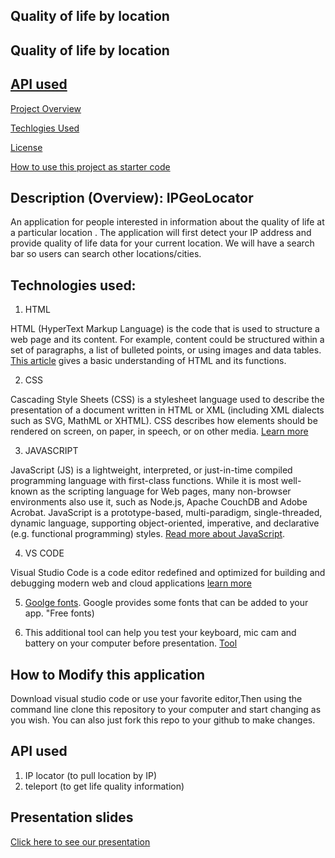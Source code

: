 ## Quality of life by location

## Quality of life by location

## [API used](https://github.com/ctmbr/IPGeolocator/blob/develop/README.md#api-used-1)

[Project Overview](https://github.com/ctmbr/IPGeolocator/tree/shangfii-patch-1#description-overview-ipgeolocator) 

[Techlogies Used](https://github.com/ctmbr/IPGeolocator/blob/shangfii-patch-1/README.md#technologies-used)

[License](https://github.com/shangfii/JS_Quiz/blob/main/LICENSE)

[How to use this project as starter code](https://github.com/ctmbr/IPGeolocator/blob/shangfii-patch-1/README.md#how-to-modify-this-application)

## Description (Overview): IPGeoLocator

An application for people interested in information about the quality of life at a particular location . The application will first detect your IP address and provide quality of life data for your current location. We will have a search bar so users can search other locations/cities. 



## Technologies used:

1. HTML


HTML (HyperText Markup Language) is the code that is used to structure a web page and its content. For example, content could be structured within a set of paragraphs, a list of bulleted points, or using images and data tables. [This article](https://developer.mozilla.org/en-US/docs/Learn/Getting_started_with_the_web/HTML_basics) gives a basic understanding of HTML and its functions.
 
2. CSS

Cascading Style Sheets (CSS) is a stylesheet language used to describe the presentation of a document written in HTML or XML (including XML dialects such as SVG, MathML or XHTML). CSS describes how elements should be rendered on screen, on paper, in speech, or on other media. [Learn more](https://developer.mozilla.org/en-US/docs/Learn/Getting_started_with_the_web/HTML_basics)

3. JAVASCRIPT

JavaScript (JS) is a lightweight, interpreted, or just-in-time compiled programming language with first-class functions. While it is most well-known as the scripting language for Web pages, many non-browser environments also use it, such as Node.js, Apache CouchDB and Adobe Acrobat. JavaScript is a prototype-based, multi-paradigm, single-threaded, dynamic language, supporting object-oriented, imperative, and declarative (e.g. functional programming) styles. [Read more about JavaScript](https://developer.mozilla.org/en-US/docs/Web/JavaScript).

4. VS CODE 


Visual Studio Code is a code editor redefined and optimized for building and debugging modern web and cloud applications
[learn more](https://code.visualstudio.com/)

5. [Goolge fonts](https://fonts.google.com/). Google provides some fonts that can be added to your app. "Free fonts)

6. This additional tool can help you test your keyboard, mic cam and battery on your computer before presentation. [Tool](https://www.retest.us/)

## How to Modify this application

Download visual studio code or use your favorite editor,Then using the command line clone this repository to your computer and start changing as you wish.
You can also just fork this repo to your github to make changes.

## API used
1. IP locator (to pull location by IP)
2. teleport  (to get life quality information)

## Presentation slides 

[Click here to see our presentation](https://docs.google.com/presentation/d/1kIqML2JvYoGsWJYgMt682TbdT2P3xVWCe_8pAlouxJg/edit#slide=id.g120fc05f28b_0_21) 
